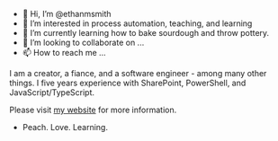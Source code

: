 - 👋 Hi, I’m @ethanmsmith
- 👀 I’m interested in process automation, teaching, and learning
- 🌱 I’m currently learning how to bake sourdough and throw pottery.
- 💞️ I’m looking to collaborate on ...
- 📫 How to reach me ...

I am a creator, a fiance, and a software engineer - among many other things. I five years experience with SharePoint, PowerShell, and JavaScript/TypeScript.

Please visit [my website](ethansmith.io) for more information.

- Peach. Love. Learning.
